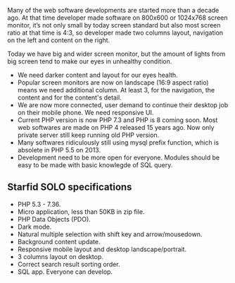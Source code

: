 Many of the web software developments are started more than a decade ago.
At that time developer made software on 800x600 or 1024x768 screen monitor, it’s not only small by today screen standard but also most screen ratio at that time is 4:3, so developer made two columns layout, navigation on the left and content on the right.

Today we have big and wider screen monitor, but the amount of lights from big screen tend to make our eyes in unhealthy condition.
- We need darker content and layout for our eyes health.
- Popular screen monitors are now on landscape (16:9 aspect ratio) means we need additional column. At least 3, for the navigation, the content and for the content's detail.
- We are now more connected, user demand to continue their desktop job on their mobile phone. We need responsive UI.
- Current PHP version is now PHP 7.3 and PHP is 8 coming soon. Most web softwares are made on PHP 4 released 15 years ago. Now only private server still keep running old PHP version.
- Many softwares ridiculously still using mysql prefix function, which is absolete in PHP 5.5 on 2013.
- Development need to be more open for everyone. Modules should be easy to be made with basic knowlegde of SQL query.


## Starfid SOLO specifications
- PHP 5.3 - 7.36.
- Micro application, less than 50KB in zip file.
- PHP Data Objects (PDO).
- Dark mode.
- Natural multiple selection with shift key and arrow/mousedown.
- Background content update.
- Responsive mobile layout and desktop landscape/portrait.
- 3 columns layout on desktop.
- Correct search result sorting order.
- SQL app. Everyone can develop.